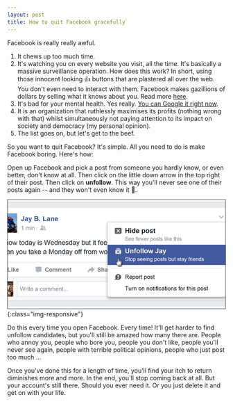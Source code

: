 ```yaml
---
layout: post
title: How to quit Facebook gracefully
---
```


Facebook is really really awful.


1. It chews up too much time.
1. It's watching you on every website you visit, all the time. It's basically a massive surveillance operation. How does this work? In short, using those innocent looking 👍 buttons that are plastered all over the web. You don't even need to interact with them. Facebook makes gazillions of dollars by selling what it knows about you. Read more [here](https://www.lrb.co.uk/v39/n16/john-lanchester/you-are-the-product).
1. It's bad for your mental health. Yes really. [You can Google it right now](https://www.google.de/search?q=is+facebook+bad+for+you).
1. It is an organization that ruthlessly maximises its profits (nothing wrong with that) whilst simultaneously not paying attention to its impact on society and democracy (my personal opinion).
1. The list goes on, but let's get to the beef.


So you want to quit Facebook? It's simple. All you need to do is make Facebook boring. Here's how:

Open up Facebook and pick a post from someone you hardly know, or even better, don't know at all. Then click on the little down arrow in the top right of their post. Then click on **unfollow**. This way you'll never see one of their posts again -- and they won't even know it 👻.

!['Facebook Unfollow'](/images/facebook_unfollow.png){:class="img-responsive"}

Do this every time you open Facebook. Every time! It'll get harder to find unfollow candidates, but you'll still be amazed how many there are. People who annoy you, people who bore you, people you don't like, people you'll never see again, people with terrible political opinions, people who just post too much ...

Once you've done this for a length of time, you'll find your itch to return diminishes more and more. In the end, you'll stop coming back at all. But your account's still there. Should you ever need it. Or you just delete it and get on with your life.
